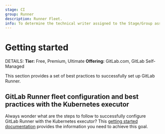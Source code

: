 ```yaml
---
stage: CI
group: Runner
description: Runner Fleet.
info: To determine the technical writer assigned to the Stage/Group associated with this page, see https://handbook.gitlab.com/handbook/product/ux/technical-writing/#assignments
---
```


# Getting started

DETAILS:
**Tier:** Free, Premium, Ultimate
**Offering:** GitLab.com, GitLab Self-Managed

This section provides a set of best practices to successfully set up GitLab Runner.

## GitLab Runner fleet configuration and best practices with the Kubernetes executor

Always wonder what are the steps to follow to successfully configure GitLab Runner with the Kubernetes executor? This [getting started documentation](gitlab_runner_fleet_config_and_best_practices.md) provides the information you need to achieve this goal.
